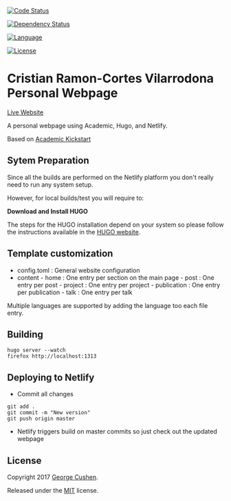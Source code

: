 <!-- Automatic builds status -->
<!-- [![Build Status](https://travis-ci.org/XX)](https://travis-ci.org/XX) -->

<!-- Test coverage status -->
<!-- [![Coverage Status](https://codecov.io/github/XX)](https://codecov.io/github/XX) -->

<!-- Code status -->
[![Code Status](https://api.codacy.com/project/badge/Grade/cb48abdc642a4c159705ae77188fbf5a)](https://www.codacy.com/app/cristianrcv/personal-webpage?utm_source=github.com&amp;utm_medium=referral&amp;utm_content=cristianrcv/personal-webpage&amp;utm_campaign=Badge_Grade)

<!-- Maven central packages version -->
<!-- [![Maven Central](https://maven-badges.herokuapp.com/maven-central/XX)](https://maven-badges.herokuapp.com/maven-central/XX) -->

<!-- Dependencies update status -->
[![Dependency Status](https://www.versioneye.com/user/projects/5a1e79ae0fb24f7abcb1c5cd/badge.svg?style=flat-square)](https://www.versioneye.com/user/projects/5a1e79ae0fb24f7abcb1c5cd)

<!-- Java DOC status -->
<!-- [![Javadocs](http://javadoc.io/badge/XX.svg)](http://javadoc.io/doc/XX) -->

<!-- Main Repository language -->
[![Language](https://img.shields.io/badge/language-JavaScript-brightgreen.svg)](https://img.shields.io/badge/language-JavaScript-brightgreen.svg)

<!-- Repository License -->
[![License](https://img.shields.io/badge/License-MIT-yellow.svg)](https://github.com/cristianrcv/personal-webpage/blob/master/LICENSE.md)


Cristian Ramon-Cortes Vilarrodona Personal Webpage
=============================

[Live Website](https://cristianrcv.netlify.com)


A personal webpage using Academic, Hugo, and Netlify.

Based on [Academic Kickstart](https://github.com/sourcethemes/academic-kickstart.git)


## Sytem Preparation

Since all the builds are performed on the Netlify platform you don't really need to run any system setup.

However, for local builds/test you will require to:

**Download and Install HUGO**

The steps for the HUGO installation depend on your system so please follow the instructions available in the [HUGO website](https://gohugo.io/getting-started/installing/).


## Template customization


- config.toml : General website configuration
- content
        - home : One entry per section on the main page
        - post : One entry per post
        - project : One entry per project
        - publication : One entry per publication
        - talk : One entry per talk

Multiple languages are supported by adding the language too each file entry.


## Building

```shell
hugo server --watch
firefox http://localhost:1313
```

## Deploying to Netlify

- Commit all changes
```shell
git add .
git commit -m "New version"
git push origin master
```

- Netlify triggers build on master commits so just check out the updated webpage

## License

Copyright 2017 [George Cushen](https://georgecushen.com).

Released under the [MIT](https://github.com/sourcethemes/academic-kickstart/blob/master/LICENSE.md) license.

